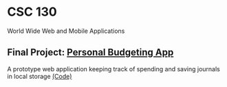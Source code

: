 # CSC 130
World Wide Web and Mobile Applications

## Final Project: [Personal Budgeting App](https://studentweb.uvic.ca/~belina0910/CSC130/project/project2.html)
A prototype web application keeping track of spending and saving journals in local storage
[(Code)](https://github.com/BelinaJang/CSC-130/tree/main/project)
